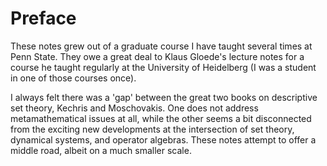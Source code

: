 # Preface

These notes grew out of a graduate course I have taught several times at Penn State. They owe a great deal to Klaus Gloede's lecture notes for a course he taught regularly at the University of Heidelberg (I was a student in one of those courses once).

I always felt there was a 'gap' between the great two books on descriptive set theory, Kechris and Moschovakis. One does not address metamathematical issues at all, while the other seems a bit disconnected from the exciting new developments at the intersection of set theory, dynamical systems, and operator algebras. These notes attempt to offer a middle road, albeit on a much smaller scale.


